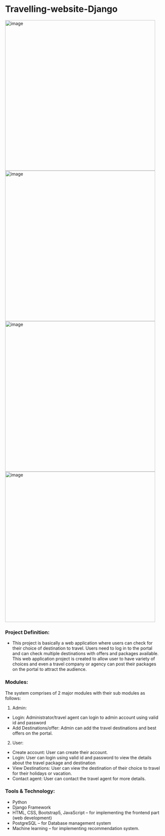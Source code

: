 # Travelling-website-Django

<img width="487" alt="image" src="https://github.com/user-attachments/assets/6ee3e800-3e8a-46db-b7d4-0b34dfd35ec3" />


<img width="487" alt="image" src="https://github.com/user-attachments/assets/8fe637d1-5fe8-41eb-99b0-f79ecb98d0a2" />


<img width="487" alt="image" src="https://github.com/user-attachments/assets/5c780d82-5017-4ef2-acf4-cd9416e6f512" />


<img width="487" alt="image" src="https://github.com/user-attachments/assets/3a66f718-423e-4b24-9992-61532e2273c5" />






### Project Definition:
- This project is basically a web application where users can check for their choice of destination to travel. Users need to log in to the portal and can check multiple destinations with offers and packages available. This web application project is created to allow user to have variety of choices and even a travel company or agency can post their packages on the portal to attract the audience.

### Modules:
The system comprises of 2 major modules with their sub modules as follows:
1. Admin:
- Login: Administrator/travel agent can login to admin account using valid
id and password
- Add Destinations/offer: Admin can add the travel destinations and best
offers on the portal.
2. User:
- Create account: User can create their account.
- Login: User can login using valid id and password to view the details about
the travel package and destination
- View Destinations: User can view the destination of their choice to travel
for their holidays or vacation.
- Contact agent: User can contact the travel agent for more details.


### Tools & Technology:
- Python
- Django Framework
- HTML, CSS, Bootstrap5, JavaScript – for implementing the frontend part
(web development)
- PostgreSQL – for Database management system
- Machine learning – for implementing recommendation system.
